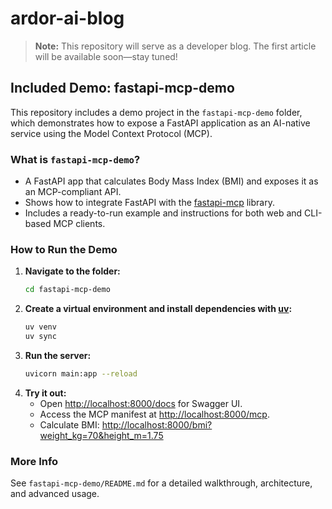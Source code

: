 # ardor-ai-blog

> **Note:** This repository will serve as a developer blog. The first article will be available soon—stay tuned!

## Included Demo: fastapi-mcp-demo

This repository includes a demo project in the `fastapi-mcp-demo` folder, which demonstrates how to expose a FastAPI application as an AI-native service using the Model Context Protocol (MCP).

### What is `fastapi-mcp-demo`?
- A FastAPI app that calculates Body Mass Index (BMI) and exposes it as an MCP-compliant API.
- Shows how to integrate FastAPI with the [fastapi-mcp](https://github.com/tadata-org/fastapi_mcp) library.
- Includes a ready-to-run example and instructions for both web and CLI-based MCP clients.

### How to Run the Demo
1. **Navigate to the folder:**
   ```sh
   cd fastapi-mcp-demo
   ```
2. **Create a virtual environment and install dependencies with [uv](https://github.com/astral-sh/uv):**
   ```sh
   uv venv
   uv sync
   ```
3. **Run the server:**
   ```sh
   uvicorn main:app --reload
   ```
4. **Try it out:**
   - Open [http://localhost:8000/docs](http://localhost:8000/docs) for Swagger UI.
   - Access the MCP manifest at [http://localhost:8000/mcp](http://localhost:8000/mcp).
   - Calculate BMI: [http://localhost:8000/bmi?weight_kg=70&height_m=1.75](http://localhost:8000/bmi?weight_kg=70&height_m=1.75)

### More Info
See `fastapi-mcp-demo/README.md` for a detailed walkthrough, architecture, and advanced usage.
